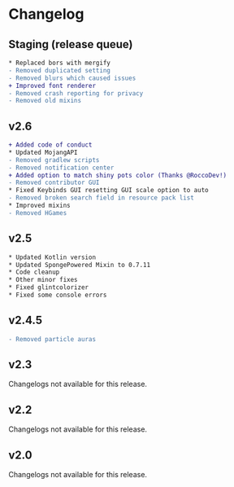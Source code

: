 # Changelog

## Staging (release queue)

```diff
* Replaced bors with mergify
- Removed duplicated setting
- Removed blurs which caused issues
+ Improved font renderer
- Removed crash reporting for privacy
- Removed old mixins
```

## v2.6

```diff
+ Added code of conduct
* Updated MojangAPI
- Removed gradlew scripts
- Removed notification center
+ Added option to match shiny pots color (Thanks @RoccoDev!)
- Removed contributor GUI
* Fixed Keybinds GUI resetting GUI scale option to auto
- Removed broken search field in resource pack list
* Improved mixins
- Removed HGames
```

## v2.5

```diff
* Updated Kotlin version
* Updated SpongePowered Mixin to 0.7.11
* Code cleanup
* Other minor fixes
* Fixed glintcolorizer
* Fixed some console errors
```

## v2.4.5

```diff
- Removed particle auras
```

## v2.3

Changelogs not available for this release.

## v2.2

Changelogs not available for this release.

## v2.0

Changelogs not available for this release.
